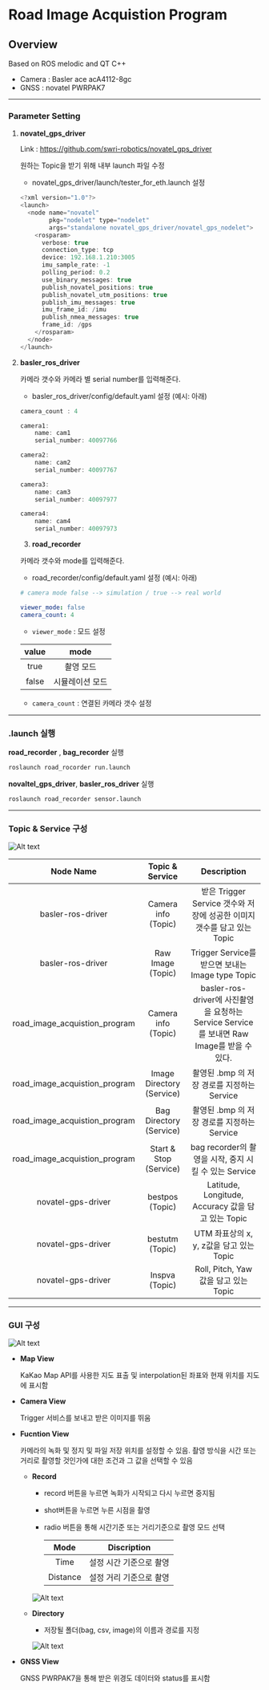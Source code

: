 

Road Image Acquistion Program
===============

Overview
--------

Based on ROS melodic and QT C++

- Camera : Basler ace acA4112-8gc 
- GNSS :  novatel PWRPAK7

--------

### Parameter Setting

1. **novatel_gps_driver**

   Link : <https://github.com/swri-robotics/novatel_gps_driver>

   원하는 Topic을 받기 위해 내부 launch 파일 수정

   - novatel_gps_driver/launch/tester_for_eth.launch 설정

   ```java
   <?xml version="1.0"?>
   <launch>
     <node name="novatel"
           pkg="nodelet" type="nodelet"
           args="standalone novatel_gps_driver/novatel_gps_nodelet">
       <rosparam>
         verbose: true
         connection_type: tcp
         device: 192.168.1.210:3005
         imu_sample_rate: -1
         polling_period: 0.2
         use_binary_messages: true
         publish_novatel_positions: true
         publish_novatel_utm_positions: true
         publish_imu_messages: true
         imu_frame_id: /imu
         publish_nmea_messages: true
         frame_id: /gps
       </rosparam>
     </node>
   </launch>
   ```

2. **basler_ros_driver**

     카메라 갯수와 카메라 별 serial number를 입력해준다.

   - basler_ros_driver/config/default.yaml 설정 (예시: 아래)

   ```java
   camera_count : 4
   
   camera1:
       name: cam1
       serial_number: 40097766
   
   camera2:
       name: cam2
       serial_number: 40097767
   
   camera3:
       name: cam3
       serial_number: 40097977
   
   camera4:
       name: cam4
       serial_number: 40097973
   ```

   3. **road_recorder**

   카메라 갯수와 mode를 입력해준다.

   - road_recorder/config/default.yaml 설정 (예시: 아래)

   ```yaml
   # camera mode false --> simulation / true --> real world
   
   viewer_mode: false
   camera_count: 4
   ```

      - `viewer_mode` : 모드 설정 

   | value |      mode       |
   | :---: | :-------------: |
   | true  |    촬영 모드    |
   | false | 시뮬레이션 모드 |

     - `camera_count` : 연결된 카메라 갯수 설정


--------

### .launch 실행

**road_recorder** , **bag_recorder** 실행

```bash
roslaunch road_rocorder run.launch
```

**novaltel_gps_driver**, **basler_ros_driver** 실행

```bash
roslaunch road_recorder sensor.launch
```

--------

### Topic & Service 구성

![Alt text](/image/topic_diagram.png)

|           Node Name           |      Topic & Service      |                         Description                          |
| :---------------------------: | :-----------------------: | :----------------------------------------------------------: |
|       basler-ros-driver       |    Camera info (Topic)    | 받은 Trigger Service 갯수와 저장에 성공한 이미지 갯수를 담고 있는 Topic |
|       basler-ros-driver       |     Raw Image (Topic)     |       Trigger Service를 받으면 보내는 Image type Topic       |
| road_image_acquistion_program |    Camera info (Topic)    | basler-ros-driver에 사진촬영을 요청하는 Service Service를 보내면 Raw  Image를 받을 수 있다. |
| road_image_acquistion_program | Image Directory (Service) |         촬영된 .bmp 의 저장 경로를 지정하는 Service          |
| road_image_acquistion_program |  Bag Directory (Service)  |         촬영된 .bmp 의 저장 경로를 지정하는 Service          |
| road_image_acquistion_program |  Start & Stop (Service)   |    bag recorder의 촬영을 시작, 중지 시킬 수 있는 Service     |
|      novatel-gps-driver       |      bestpos (Topic)      |     Latitude, Longitude, Accuracy 값을  담고 있는 Topic      |
|      novatel-gps-driver       |      bestutm (Topic)      |           UTM 좌표상의 x, y, z값을 담고 있는 Topic           |
|      novatel-gps-driver       |      Inspva (Topic)       |            Roll, Pitch, Yaw 값을 담고 있는 Topic             |

--------

  ### GUI 구성

 ![Alt text](/image/UI_configuration.png)

 - **Map View**

   KaKao Map API를 사용한 지도 표출 및 interpolation된 좌표와 현재 위치를 지도에 표시함

 - **Camera View**

   Trigger 서비스를 보내고 받은 이미지를 뛰움

 - **Fucntion View**

   카메라의 녹화 및 정지 및 파일 저장 위치를 설정할 수 있음. 촬영 방식을 시간 또는 거리로 촬영할 것인가에 대한 조건과 그 값을 선택할 수 있음  

    - **Record**

      - record 버튼을 누르면 녹화가 시작되고 다시 누르면 중지됨

      - shot버튼을 누르면 누른 시점을 촬영

      - radio 버튼을 통해 시간기준 또는 거리기준으로 촬영 모드 선택 

        |   Mode   |       Discription       |
        | :------: | :---------------------: |
        |   Time   | 설정 시간 기준으로 촬영 |
        | Distance | 설정 거리 기준으로 촬영 |

      ![Alt text](/image/record_view.png)

    - **Directory** 

      - 저장될 폴더(bag, csv, image)의 이름과 경로를 지정

      ![Alt text](/image/file_view.png)

 - **GNSS View**

   GNSS PWRPAK7을 통해 받은 위경도 데이터와 status를 표시함 
